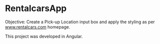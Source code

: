 # RentalcarsApp
 
Objective: Create a Pick-up Location input box and apply the styling as per www.rentalcars.com homepage.

This project was developed in Angular. 
